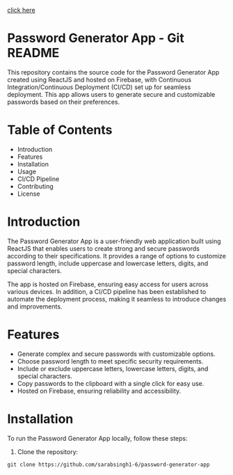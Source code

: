 [click here](https://reactpasswordgenerator.web.app/)
# Password Generator App - Git README
This repository contains the source code for the Password Generator App created using ReactJS and hosted on Firebase, with Continuous Integration/Continuous Deployment (CI/CD) set up for seamless deployment. This app allows users to generate secure and customizable passwords based on their preferences.

# Table of Contents
* Introduction
* Features
* Installation
* Usage
* CI/CD Pipeline
* Contributing
* License

# Introduction
The Password Generator App is a user-friendly web application built using ReactJS that enables users to create strong and secure passwords according to their specifications. It provides a range of options to customize password length, include uppercase and lowercase letters, digits, and special characters.

The app is hosted on Firebase, ensuring easy access for users across various devices. In addition, a CI/CD pipeline has been established to automate the deployment process, making it seamless to introduce changes and improvements.

# Features
* Generate complex and secure passwords with customizable options.
* Choose password length to meet specific security requirements.
* Include or exclude uppercase letters, lowercase letters, digits, and special characters.
* Copy passwords to the clipboard with a single click for easy use.
* Hosted on Firebase, ensuring reliability and accessibility.

# Installation
To run the Password Generator App locally, follow these steps:
1. Clone the repository:
```
git clone https://github.com/sarabsingh1-6/password-generator-app

```
